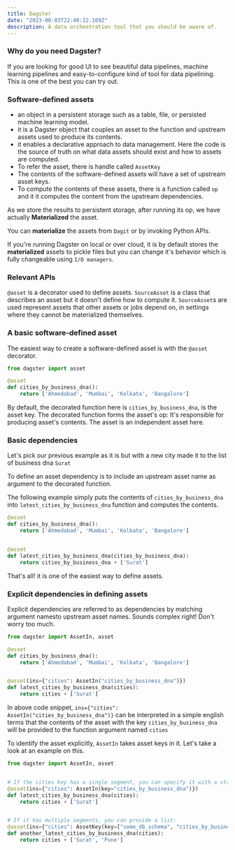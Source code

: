 ```yaml
---
title: Dagster
date: "2023-08-03T22:40:32.169Z"
description: A data orchestration tool that you should be aware of.
---
```


### Why do you need Dagster?
If you are looking for good UI to see beautiful data pipelines, machine learning pipelines and easy-to-configure kind of tool for data pipelining. This is one of the best you can try out.

### Software-defined assets

- an object in a persistent storage such as a table, file, or persisted machine learning model.
- it is a Dagster object that couples an asset to the function and upstream assets used to produce its contents.
- it enables a declarative approach to data management. Here the code is the source of truth on what data assets should exist and how to assets are computed.
- To refer the asset, there is handle called ```AssetKey```
- The contents of the software-defined assets will have a set of upstream asset keys.
- To compute the contents of these assets, there is a function called ```op``` and it it computes the content from the upstream dependencies.

As we store the results to persistent storage, after running its op, we have actually **Materialized** the asset.

You can **materialize** the assets from ```Dagit``` or by  invoking Python APIs.

If you're running Dagster on local or over cloud, it is by default stores the **materialized** assets to pickle files but you can change it's behavior which is fully changeable using ```I/O managers```.


### Relevant APIs #
```@asset``` is a decorator used to define assets.
```SourceAsset``` is a class that describes an asset but it doesn't define how to compute it. ```SourceAsset```s are used represent assets that other assets or jobs depend on, in settings where they cannot be materialized themselves.

### A basic software-defined asset #
The easiest way to create a software-defined asset is with the ```@asset``` decorator.
```python
from dagster import asset

@asset
def cities_by_business_dna():
    return ['Ahmedabad', 'Mumbai', 'Kolkata', 'Bangalore']
```

By default, the decorated function here is ```cities_by_business_dna```, is the asset key. The decorated function forms the asset's op: It's responsible for producing asset's contents. The asset is an independent asset here.



### Basic dependencies
Let's pick our previous example as it is but with a new city made it to the list of business dna ```Surat```

To define an asset dependency is to include an upstream asset name as argument to the decorated function.

The following example simply puts the contents of ```cities_by_business_dna``` into ```latest_cities_by_business_dna``` function and computes the contents.

```python
@asset
def cities_by_business_dna():
    return ['Ahmedabad', 'Mumbai', 'Kolkata', 'Bangalore']


@asset
def latest_cities_by_business_dna(cities_by_business_dna):
    return cities_by_business_dna + ['Surat']
```
That's all! it is one of the easiest way to define assets.


### Explicit dependencies in defining assets
Explicit dependencies are referred to as dependencies by matching argument namesto upstream asset names. Sounds complex right! Don't worry too much.

```python
from dagster import AssetIn, asset

@asset
def cities_by_business_dna():
    return ['Ahmedabad', 'Mumbai', 'Kolkata', 'Bangalore']


@asset(ins={"cities": AssetIn("cities_by_business_dna")})
def latest_cities_by_business_dna(cities):
    return cities + ['Surat']
```

In above code snippet, ```ins={"cities": AssetIn("cities_by_business_dna")}``` can be interpreted in a simple english terms that the contents of the asset with the key ```cities_by_business_dna``` will be provided to the function argument named ```cities```

To identify the asset explicitly, ```AssetIn``` takes asset keys in it.
Let's take a look at an example on this.

```python
from dagster import AssetIn, asset


# If the cities key has a single segment, you can specify it with a string:
@asset(ins={"cities": AssetIn(key="cities_by_business_dna")})
def latest_cities_by_business_dna(cities):
    return cities + ['Surat']


# If it has multiple segments, you can provide a list:
@asset(ins={"cities": AssetKey(key=["some_db_schema", "cities_by_business_dna"])})
def another_latest_cities_by_business_dna(cities):
    return cities + ['Surat', 'Pune']
```